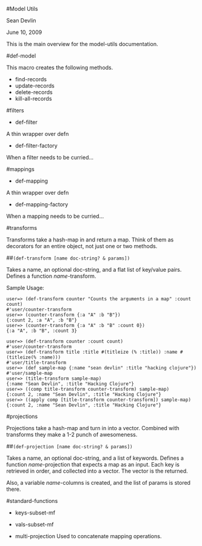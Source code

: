 #Model Utils

Sean Devlin

June 10, 2009

This is the main overview for the model-utils documentation.

#def-model

This macro creates the following methods.

* find-records
* update-records
* delete-records
* kill-all-records

#filters

* def-filter

A thin wrapper over defn

* def-filter-factory

When a filter needs to be curried...

#mappings

* def-mapping

A thin wrapper over defn

* def-mapping-factory

When a mapping needs to be curried...

#transforms

Transforms take a hash-map in and return a map.  Think of them as decorators for an entire object, not just one or two methods.

##`(def-transform [name doc-string? & params])`

Takes a name, an optional doc-string, and a flat list of key/value pairs.  Defines a function _name_-transform.

Sample Usage:

	user=> (def-transform counter "Counts the arguments in a map" :count count)
	#'user/counter-transform
	user=> (counter-transform {:a "A" :b "B"})
	{:count 2, :a "A", :b "B"}
	user=> (counter-transform {:a "A" :b "B" :count 0})
	{:a "A", :b "B", :count 3}
	
	user=> (def-transform counter :count count)
	#'user/counter-transform
	user=> (def-transform title :title #(titleize (% :title)) :name #(titleize(% :name)))
	#'user/title-transform
	user=> (def sample-map {:name "sean devlin" :title "hacking clojure"})
	#'user/sample-map
	user=> (title-transform sample-map)
	{:name "Sean Devlin", :title "Hacking Clojure"}
	user=> ((comp title-transform counter-transform) sample-map)
	{:count 2, :name "Sean Devlin", :title "Hacking Clojure"}
	user=> ((apply comp [title-transform counter-transform]) sample-map)
	{:count 2, :name "Sean Devlin", :title "Hacking Clojure"}

#projections

Projections take a hash-map and turn in into a vector.  Combined with transforms they make a 1-2 punch of awesomeness.

##`(def-projection [name doc-string? & params])`

Takes a name, an optional doc-string, and a list of keywords.  Defines a function _name_-projection that expects a map as an input.
Each key is retrieved in order, and collected into a vector.  The vector is the returned.

Also, a variable _name_-columns is created, and the list of params is stored there.

#standard-functions

* keys-subset-mf
* vals-subset-mf

* multi-projection
Used to concatenate mapping operations.